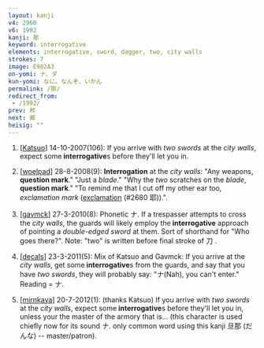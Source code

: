 ```yaml
---
layout: kanji
v4: 2960
v6: 1992
kanji: 那
keyword: interrogative
elements: interrogative, sword, dagger, two, city walls
strokes: 7
image: E982A3
on-yomi: ナ、ダ
kun-yomi: なに、なんぞ、いかん
permalink: /那/
redirect_from:
 - /1992/
prev: 邦
next: 郷
heisig: ""
---
```


1) [<a href="http://kanji.koohii.com/profile/Katsuo">Katsuo</a>] 14-10-2007(106): If you arrive with <em>two swords</em> at the <em>city walls</em>, expect some<strong> interrogative</strong>s before they&#039;ll let you in.

2) [<a href="http://kanji.koohii.com/profile/woelpad">woelpad</a>] 28-8-2008(9): <strong>Interrogation</strong> at the <em>city walls</em>: &quot;Any weapons, <strong>question mark</strong>.&quot; &quot;Just a <em>blade</em>.&quot; &quot;Why the <em>two</em> scratches on the <em>blade</em>, <strong>question mark</strong>.&quot; &quot;To remind me that I cut off my other ear too, <em>exclamation mark</em> (<a href="../v4/2680.html">exclamation</a> (#2680 耶)).&quot;.

3) [<a href="http://kanji.koohii.com/profile/gavmck">gavmck</a>] 27-3-2010(8): Phonetic ナ. If a trespasser attempts to cross the <em>city walls</em>, the guards will likely employ the<strong> interrogative</strong> approach of pointing a <em>double-edged sword</em> at them. Sort of shorthand for &quot;Who goes there?&quot;. Note: &quot;two&quot; is written before final stroke of 刀 .

4) [<a href="http://kanji.koohii.com/profile/decals">decals</a>] 23-3-2011(5): Mix of Katsuo and Gavmck: If you arrive at the <em>city walls</em>, get some<strong> interrogative</strong>s from the guards, and say that you have <em>two swords</em>, they will probably say: &quot;ナ(Nah), you can&#039;t enter.&quot; Reading = ナ.

5) [<a href="http://kanji.koohii.com/profile/mirnkaya">mirnkaya</a>] 20-7-2012(1): (thanks Katsuo) If you arrive with <em>two swords</em> at the <em>city walls</em>, expect some<strong> interrogative</strong>s before they&#039;ll let you in, unless your the master of the armory that is... (this character is used chiefly now for its sound ナ. only common word using this kanji 旦那 (だんな) -- master/patron).


